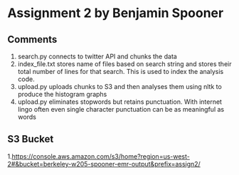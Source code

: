 # Assignment 2 by Benjamin Spooner #

## Comments ##

1. search.py connects to twitter API and chunks the data
2. index_file.txt stores name of files based on search string and stores their total number of lines for that search. This is used to index the analysis code.
3. upload.py uploads chunks to S3 and then analyses them using nltk to produce the histogram graphs
4. upload.py eliminates stopwords but retains punctuation. With internet lingo often even single character punctuation can be as meaningful as words

## S3 Bucket ##
1.https://console.aws.amazon.com/s3/home?region=us-west-2#&bucket=berkeley-w205-spooner-emr-output&prefix=assign2/
